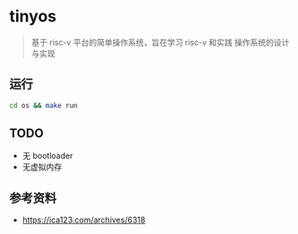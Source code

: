 # tinyos

> 基于 risc-v 平台的简单操作系统，旨在学习 risc-v 和实践
> 操作系统的设计与实现

## 运行

```sh
cd os && make run
```

## TODO

- 无 bootloader
- 无虚拟内存

## 参考资料

- https://ica123.com/archives/6318
